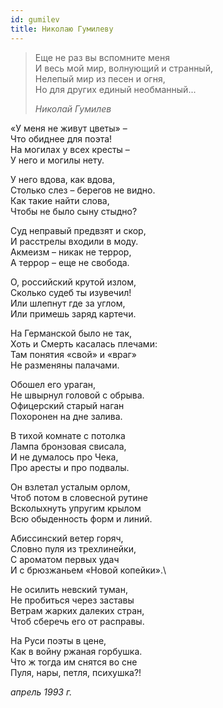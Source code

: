 ```yaml
---
id: gumilev
title: Николаю Гумилеву
---
```


> Еще не раз вы вспомните меня\
> И весь мой мир, волнующий и странный,\
> Нелепый мир из песен и огня,\
> Но для других единый необманный...
>
> _Николай Гумилев_

«У меня не живут цветы» –\
Что обиднее для поэта!\
На могилах у всех кресты –\
У него и могилы нету.

У него вдова, как вдова,\
Столько слез – берегов не видно.\
Как такие найти слова,\
Чтобы не было сыну стыдно?

Суд неправый предвзят и скор,\
И расстрелы входили в моду.\
Акмеизм – никак не террор,\
А террор – еще не свобода.

О, российский крутой излом,\
Сколько судеб ты изувечил!\
Или шлепнут где за углом,\
Или примешь заряд картечи.

На Германской было не так,\
Хоть и Смерть касалась плечами:\
Там понятия «свой» и «враг»\
Не разменяны палачами.

Обошел его ураган,\
Не швырнул головой с обрыва.\
Офицерский старый наган\
Похоронен на дне залива.

В тихой комнате с потолка\
Лампа бронзовая свисала,\
И не думалось про Чека,\
Про аресты и про подвалы.

Он взлетал усталым орлом,\
Чтоб потом в словесной рутине\
Всколыхнуть упругим крылом\
Всю обыденность форм и линий.

Абиссинский ветер горяч,\
Словно пуля из трехлинейки,\
С ароматом первых удач\
И с брюзжаньем «Новой копейки».\

Не осилить невский туман,\
Не пробиться через заставы\
Ветрам жарких далеких стран,\
Чтоб сберечь его от расправы.

На Руси поэты в цене,\
Как в войну ржаная горбушка.\
Что ж тогда им снятся во сне\
Пуля, нары, петля, психушка?!

_апрель 1993 г._
